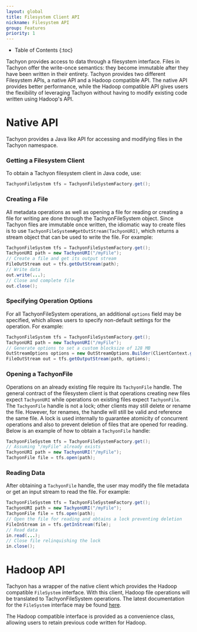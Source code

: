 ```yaml
---
layout: global
title: Filesystem Client API
nickname: Filesystem API
group: Features
priority: 1
---
```


* Table of Contents
{:toc}

Tachyon provides access to data through a filesystem interface. Files in Tachyon offer the write-once 
semantics: they become immutable after they have been written in their entirety. Tachyon provides two 
different Filesystem APIs, a native API and a Hadoop compatible API. The native API provides better 
performance, while the Hadoop compatible API gives users the flexibility of leveraging Tachyon without 
having to modify existing code written using Hadoop's API.

# Native API

Tachyon provides a Java like API for accessing and modifying files in the Tachyon namespace.

### Getting a Filesystem Client

To obtain a Tachyon filesystem client in Java code, use:

```java
TachyonFileSystem tfs = TachyonFileSystemFactory.get();
```

### Creating a File

All metadata operations as well as opening a file for reading or creating a file for writing are
done through the TachyonFileSystem object. Since Tachyon files are immutable once written, the 
idiomatic way to create files is to use `TachyonFileSystem#getOutStream(TachyonURI)`, which returns
a stream object that can be used to write the file. For example:

```java
TachyonFileSystem tfs = TachyonFileSystemFactory.get();
TachyonURI path = new TachyonURI("/myFile");
// Create a file and get its output stream
FileOutStream out = tfs.getOutStream(path);
// Write data
out.write(...);
// Close and complete file
out.close();
```

### Specifying Operation Options

For all TachyonFileSystem operations, an additional `options` field may be specified, which allows
users to specify non-default settings for the operation. For example:

```java
TachyonFileSystem tfs = TachyonFileSystemFactory.get();
TachyonURI path = new TachyonURI("/myFile");
// Generate options to set a custom blocksize of 128 MB
OutStreamOptions options = new OutStreamOptions.Builder(ClientContext.getConf()).setBlockSize(128 * Constants.MB).build();
FileOutStream out = tfs.getOutputStream(path, options);
```

### Opening a TachyonFile

Operations on an already existing file require its `TachyonFile` handle. The general contract of
the filesystem client is that operations creating new files expect `TachyonURI` while operations on
existing files expect `TachyonFile`. The `TachyonFile` handle is not a lock; other clients may 
still delete or rename the file. However, for renames, the handle will still be valid and reference 
the same file. A lock is used internally to guarantee atomicity of concurrent operations and also to prevent deletion of files that are opened for reading. Below is an example of how to obtain a `TachyonFile` 
handle:

```java
TachyonFileSystem tfs = TachyonFileSystemFactory.get();
// Assuming "/myFile" already exists
TachyonURI path = new TachyonURI("/myFile");
TachyonFile file = tfs.open(path);
```

### Reading Data

After obtaining a `TachyonFile` handle, the user may modify the file metadata or get an input stream 
to read the file. For example:

```java
TachyonFileSystem tfs = TachyonFileSystemFactory.get();
TachyonURI path = new TachyonURI("/myFile");
TachyonFile file = tfs.open(path);
// Open the file for reading and obtains a lock preventing deletion
FileInStream in = tfs.getInStream(file);
// Read data
in.read(...);
// Close file relinquishing the lock
in.close();
```

# Hadoop API

Tachyon has a wrapper of the native client which provides the Hadoop compatible `FileSystem`
interface. With this client, Hadoop file operations will be translated to TachyonFileSystem
operations. The latest documentation for the `FileSystem` interface may be found
[here](http://hadoop.apache.org/docs/current/api/org/apache/hadoop/fs/FileSystem.html).

The Hadoop compatible interface is provided as a convenience class, allowing users to retain
previous code written for Hadoop.

